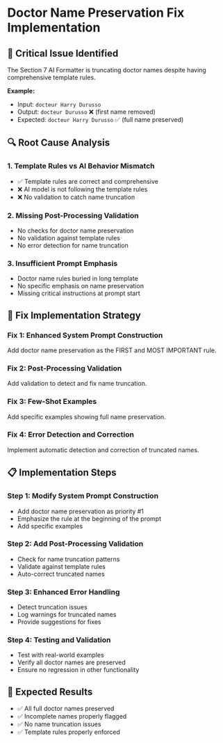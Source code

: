 # Doctor Name Preservation Fix Implementation

## 🚨 **Critical Issue Identified**
The Section 7 AI Formatter is truncating doctor names despite having comprehensive template rules.

**Example:**
- Input: `docteur Harry Durusso`
- Output: `docteur Durusso` ❌ (first name removed)
- Expected: `docteur Harry Durusso` ✅ (full name preserved)

## 🔍 **Root Cause Analysis**

### 1. **Template Rules vs AI Behavior Mismatch**
- ✅ Template rules are correct and comprehensive
- ❌ AI model is not following the template rules
- ❌ No validation to catch name truncation

### 2. **Missing Post-Processing Validation**
- No checks for doctor name preservation
- No validation against template rules
- No error detection for name truncation

### 3. **Insufficient Prompt Emphasis**
- Doctor name rules buried in long template
- No specific emphasis on name preservation
- Missing critical instructions at prompt start

## 🔧 **Fix Implementation Strategy**

### **Fix 1: Enhanced System Prompt Construction**
Add doctor name preservation as the FIRST and MOST IMPORTANT rule.

### **Fix 2: Post-Processing Validation**
Add validation to detect and fix name truncation.

### **Fix 3: Few-Shot Examples**
Add specific examples showing full name preservation.

### **Fix 4: Error Detection and Correction**
Implement automatic detection and correction of truncated names.

## 📋 **Implementation Steps**

### Step 1: Modify System Prompt Construction
- Add doctor name preservation as priority #1
- Emphasize the rule at the beginning of the prompt
- Add specific examples

### Step 2: Add Post-Processing Validation
- Check for name truncation patterns
- Validate against template rules
- Auto-correct truncated names

### Step 3: Enhanced Error Handling
- Detect truncation issues
- Log warnings for truncated names
- Provide suggestions for fixes

### Step 4: Testing and Validation
- Test with real-world examples
- Verify all doctor names are preserved
- Ensure no regression in other functionality

## 🎯 **Expected Results**
- ✅ All full doctor names preserved
- ✅ Incomplete names properly flagged
- ✅ No name truncation issues
- ✅ Template rules properly enforced
